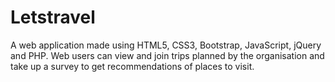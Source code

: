 # Letstravel

A web application made using HTML5, CSS3, Bootstrap, JavaScript, jQuery and PHP.
Web users can view and join trips planned by the organisation and take up a survey to get recommendations of places to visit.
